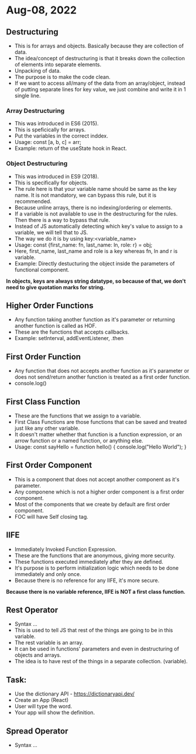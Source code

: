 # Aug-08, 2022

## Destructuring
- This is for arrays and objects. Basically because they are collection of data.
- The idea/concept of destructuring is that it breaks down the collection of elements into separate elements.
- Unpacking of data.
- The purpose is to make the code clean.
- If we want to access all/many of the data from an array/object, instead of putting separate lines for key value, we just combine and write it in 1 single line.

### Array Destructuring
- This was introduced in ES6 (2015).
- This is speficically for arrays.
- Put the variables in the correct inddex.
- Usage: const [a, b, c] = arr;
- Example: return of the useState hook in React.


### Object Destructuring
- This was introduced in ES9 (2018).
- This is specifically for objects.
- The rule here is that your variable name should be same as the key name. It is not mandatory, we can bypass this rule, but it is recommended.
- Because unline arrays, there is no indexing/ordering or elements.
- If a variable is not available to use in the destructuring for the rules. Then there is a way to bypass that rule.
- Instead of JS automatically detecting which key's value to assign to a variable, we will tell that to JS.
- The way we do it is by using key:<variable_name>
- Usage: const {first_name: fn, last_name: ln, role: r} = obj;
- Here, first_name, last_name and role is a key whereas fn, ln and r is variable.
- Example: Directly destucturing the object inside the parameters of functional component.

**In objects, keys are always string datatype, so because of that, we don't need to give quotation marks for string.**

## Higher Order Functions
- Any function taking another function as it's parameter or returning another function is called as HOF.
- These are the functions that accepts callbacks.
- Example: setInterval, addEventListener, .then

## First Order Function
- Any function that does not accepts another function as it's parameter or does not send/return another function is treated as a first order function.
- console.log()

## First Class Function
- These are the functions that we assign to a variable.
- First Class Functions are those functions that can be saved and treated just like any other variable.
- It doesn't matter whether that function is a function expression, or an arrow function or a named function, or anything else.
- Usage:
const sayHello = function hello() {
  console.log("Hello World");
}

## First Order Component
- This is a component that does not accept another component as it's parameter.
- Any componene which is not a higher order component is a first order component.
- Most of the components that we create by default are first order component.
- FOC will have Self closing tag.

## IIFE
- Immediately Invoked Function Expression.
- These are the functions that are anonymous, giving more security.
- These functions executed immediately after they are defined.
- It's purpose is to perform initialization logic which needs to be done immediately and only once.
- Because there is no reference for any IIFE, it's more secure.

**Because there is no variable reference, IIFE is NOT a first class function.**

## Rest Operator
- Syntax ...
- This is used to tell JS that rest of the things are going to be in this variable.
- The rest variable is an array.
- It can be used in functions' parameters and even in destructuring of objects and arrays.
- The idea is to have rest of the things in a separate collection. (variable).

## Task:
- Use the dictionary API - https://dictionaryapi.dev/
- Create an App (React)
- User will type the word.
- Your app will show the definition.


## Spread Operator
- Syntax ...